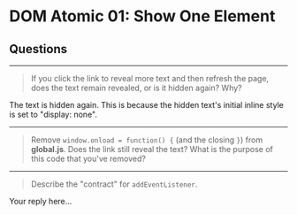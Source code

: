 # DOM Atomic 01: Show One Element

## Questions

---

> If you click the link to reveal more text and then refresh the page, does the text remain revealed, or is it hidden again? Why?

The text is hidden again.  This is because the hidden text's initial inline style is set to "display: none".

---

> Remove `window.onload = function() {` (and the closing `}`) from **global.js**. Does the link still reveal the text? What is the purpose of this code that you've removed?



---

> Describe the "contract" for `addEventListener`.

Your reply here...